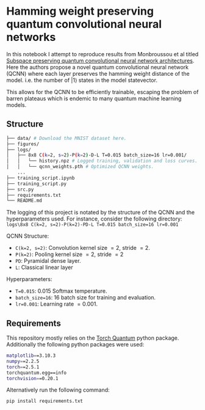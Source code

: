 # Hamming weight preserving quantum convolutional neural networks

In this notebook I attempt to reproduce results from Monbroussou et al titled [Subspace preserving quantum convolutional neural network architectures](https://iopscience.iop.org/article/10.1088/2058-9565/adbf43#back-to-top-target). Here the authors propose a novel quantum convolutional neural network (QCNN) where each layer preserves the hamming weight distance of the model. i.e. the number of $|1\rangle$ states in the model statevector. 

This allows for the QCNN to be efficiently trainable, escaping the problem of barren plateaus which is endemic to many quantum machine learning models.


## Structure 

```bash
├── data/ # Download the MNIST dataset here.
├── figures/ 
├── logs/
│   ├── 8x8 C(k=2, s=2)-P(k=2)-D-L T=0.015 batch_size=16 lr=0.001/
│   │   └── history.npz # Logged training, validation and loss curves.
│   │   └── qcnn_weights.pth # Optimized QCNN weights.
    ...
├── training_script.ipynb
├── training_script.py
├── src.py
├── requirements.txt
└── README.md
```

The logging of this project is notated by the structure of the QCNN and the hyperparameters used. For instance, consider the following directory:
```logs\8x8 C(k=2, s=2)-P(k=2)-PD-L T=0.015 batch_size=16 lr=0.001```

QCNN Structure:
- ```C(k=2, s=2)```: Convolution kernel size $= 2$, stride $= 2$. <br>
- ```P(k=2)```: Pooling kernel size $= 2$, stride $= 2$ <br>
- ```PD```: Pyramidal dense layer. <br>
- ```L```: Classical linear layer 

Hyperparameters:
- ```T=0.015```: 0.015 Softmax temperature. <br>
- ```batch_size=16```: 16 batch size for training and evaluation. <br>
- ```lr=0.001```: Learning rate $= 0.001$. <br>


## Requirements

This repository mostly relies on the [Torch Quantum](https://github.com/mit-han-lab/torchquantum) python package. Additionally the following python packages were used:

```bash
matplotlib==3.10.3
numpy==2.2.5
torch==2.5.1
torchquantum.egg==info
torchvision==0.20.1
```

Alternatively run the following command:
```bash
pip install requirements.txt
```
